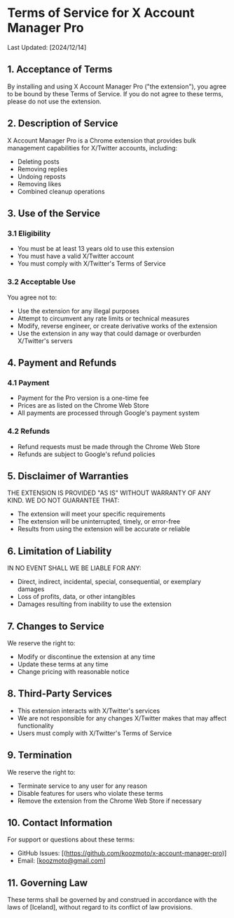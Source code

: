 # Terms of Service for X Account Manager Pro

Last Updated: [2024/12/14]

## 1. Acceptance of Terms

By installing and using X Account Manager Pro ("the extension"), you agree to be bound by these Terms of Service. If you do not agree to these terms, please do not use the extension.

## 2. Description of Service

X Account Manager Pro is a Chrome extension that provides bulk management capabilities for X/Twitter accounts, including:
- Deleting posts
- Removing replies
- Undoing reposts
- Removing likes
- Combined cleanup operations

## 3. Use of the Service

### 3.1 Eligibility
- You must be at least 13 years old to use this extension
- You must have a valid X/Twitter account
- You must comply with X/Twitter's Terms of Service

### 3.2 Acceptable Use
You agree not to:
- Use the extension for any illegal purposes
- Attempt to circumvent any rate limits or technical measures
- Modify, reverse engineer, or create derivative works of the extension
- Use the extension in any way that could damage or overburden X/Twitter's servers

## 4. Payment and Refunds

### 4.1 Payment
- Payment for the Pro version is a one-time fee
- Prices are as listed on the Chrome Web Store
- All payments are processed through Google's payment system

### 4.2 Refunds
- Refund requests must be made through the Chrome Web Store
- Refunds are subject to Google's refund policies

## 5. Disclaimer of Warranties

THE EXTENSION IS PROVIDED "AS IS" WITHOUT WARRANTY OF ANY KIND. WE DO NOT GUARANTEE THAT:
- The extension will meet your specific requirements
- The extension will be uninterrupted, timely, or error-free
- Results from using the extension will be accurate or reliable

## 6. Limitation of Liability

IN NO EVENT SHALL WE BE LIABLE FOR ANY:
- Direct, indirect, incidental, special, consequential, or exemplary damages
- Loss of profits, data, or other intangibles
- Damages resulting from inability to use the extension

## 7. Changes to Service

We reserve the right to:
- Modify or discontinue the extension at any time
- Update these terms at any time
- Change pricing with reasonable notice

## 8. Third-Party Services

- This extension interacts with X/Twitter's services
- We are not responsible for any changes X/Twitter makes that may affect functionality
- Users must comply with X/Twitter's Terms of Service

## 9. Termination

We reserve the right to:
- Terminate service to any user for any reason
- Disable features for users who violate these terms
- Remove the extension from the Chrome Web Store if necessary

## 10. Contact Information

For support or questions about these terms:
- GitHub Issues: [(https://github.com/koozmoto/x-account-manager-pro)]
- Email: [koozmoto@gmail.com]

## 11. Governing Law

These terms shall be governed by and construed in accordance with the laws of [Iceland], without regard to its conflict of law provisions.
